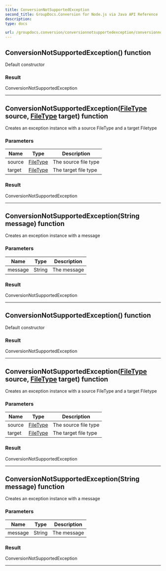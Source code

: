 ```yaml
---
title: ConversionNotSupportedException
second_title: GroupDocs.Conversion for Node.js via Java API Reference
description: 
type: docs

url: /groupdocs.conversion/conversionnotsupportedexception/conversionnotsupportedexception/
---
```


## ConversionNotSupportedException() function
Default constructor

### Result
ConversionNotSupportedException


---


## ConversionNotSupportedException([FileType](../../filetype) source, [FileType](../../filetype) target) function

 Creates an exception instance with a source FileType and a target Filetype
 

### Parameters

| Name | Type | Description |
| --- | --- | --- |
| source | [FileType](../filetype) | The source file type |
| target | [FileType](../../filetype) | The target file type |

### Result
ConversionNotSupportedException


---


## ConversionNotSupportedException(String message) function

 Creates an exception instance with a message
 

### Parameters

| Name | Type | Description |
| --- | --- | --- |
| message | String | The message |

### Result
ConversionNotSupportedException


---


## ConversionNotSupportedException() function
Default constructor

### Result
ConversionNotSupportedException


---


## ConversionNotSupportedException([FileType](../../filetype) source, [FileType](../../filetype) target) function

 Creates an exception instance with a source FileType and a target Filetype
 

### Parameters

| Name | Type | Description |
| --- | --- | --- |
| source | [FileType](../filetype) | The source file type |
| target | [FileType](../../filetype) | The target file type |

### Result
ConversionNotSupportedException


---


## ConversionNotSupportedException(String message) function

 Creates an exception instance with a message
 

### Parameters

| Name | Type | Description |
| --- | --- | --- |
| message | String | The message |

### Result
ConversionNotSupportedException


---


